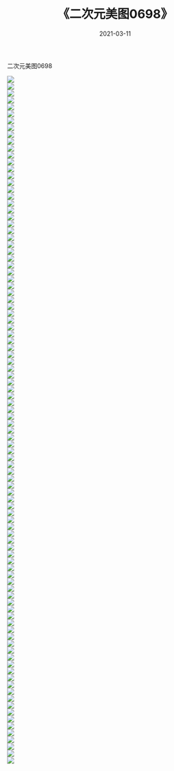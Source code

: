 ﻿---
layout: post
title:  《二次元美图0698》
date:   2021-03-11
img: http://imgx.orgx.ga/二次元/2021/二次元美图0698/000.jpg
categories: [美女, 清纯, 唯美]
---

二次元美图0698

 ![](http://imgx.orgx.ga/二次元/2021/二次元美图0698/001.png) <br>![](http://imgx.orgx.ga/二次元/2021/二次元美图0698/002.png) <br>![](http://imgx.orgx.ga/二次元/2021/二次元美图0698/003.png) <br>![](http://imgx.orgx.ga/二次元/2021/二次元美图0698/004.png) <br>![](http://imgx.orgx.ga/二次元/2021/二次元美图0698/005.png) <br>![](http://imgx.orgx.ga/二次元/2021/二次元美图0698/006.png) <br>![](http://imgx.orgx.ga/二次元/2021/二次元美图0698/007.png) <br>![](http://imgx.orgx.ga/二次元/2021/二次元美图0698/008.png) <br>![](http://imgx.orgx.ga/二次元/2021/二次元美图0698/009.png) <br>![](http://imgx.orgx.ga/二次元/2021/二次元美图0698/010.png) <br>![](http://imgx.orgx.ga/二次元/2021/二次元美图0698/011.png) <br>![](http://imgx.orgx.ga/二次元/2021/二次元美图0698/012.png) <br>![](http://imgx.orgx.ga/二次元/2021/二次元美图0698/013.png) <br>![](http://imgx.orgx.ga/二次元/2021/二次元美图0698/014.png) <br>![](http://imgx.orgx.ga/二次元/2021/二次元美图0698/015.png) <br>![](http://imgx.orgx.ga/二次元/2021/二次元美图0698/016.png) <br>![](http://imgx.orgx.ga/二次元/2021/二次元美图0698/017.png) <br>![](http://imgx.orgx.ga/二次元/2021/二次元美图0698/018.png) <br>![](http://imgx.orgx.ga/二次元/2021/二次元美图0698/019.png) <br>![](http://imgx.orgx.ga/二次元/2021/二次元美图0698/020.png) <br>![](http://imgx.orgx.ga/二次元/2021/二次元美图0698/021.png) <br>![](http://imgx.orgx.ga/二次元/2021/二次元美图0698/022.png) <br>![](http://imgx.orgx.ga/二次元/2021/二次元美图0698/023.png) <br>![](http://imgx.orgx.ga/二次元/2021/二次元美图0698/024.png) <br>![](http://imgx.orgx.ga/二次元/2021/二次元美图0698/025.png) <br>![](http://imgx.orgx.ga/二次元/2021/二次元美图0698/026.png) <br>![](http://imgx.orgx.ga/二次元/2021/二次元美图0698/027.png) <br>![](http://imgx.orgx.ga/二次元/2021/二次元美图0698/028.png) <br>![](http://imgx.orgx.ga/二次元/2021/二次元美图0698/029.png) <br>![](http://imgx.orgx.ga/二次元/2021/二次元美图0698/030.png) <br>![](http://imgx.orgx.ga/二次元/2021/二次元美图0698/031.png) <br>![](http://imgx.orgx.ga/二次元/2021/二次元美图0698/032.png) <br>![](http://imgx.orgx.ga/二次元/2021/二次元美图0698/033.png) <br>![](http://imgx.orgx.ga/二次元/2021/二次元美图0698/034.png) <br>![](http://imgx.orgx.ga/二次元/2021/二次元美图0698/035.png) <br>![](http://imgx.orgx.ga/二次元/2021/二次元美图0698/036.png) <br>![](http://imgx.orgx.ga/二次元/2021/二次元美图0698/037.png) <br>![](http://imgx.orgx.ga/二次元/2021/二次元美图0698/038.png) <br>![](http://imgx.orgx.ga/二次元/2021/二次元美图0698/039.png) <br>![](http://imgx.orgx.ga/二次元/2021/二次元美图0698/040.png) <br>![](http://imgx.orgx.ga/二次元/2021/二次元美图0698/041.png) <br>![](http://imgx.orgx.ga/二次元/2021/二次元美图0698/042.png) <br>![](http://imgx.orgx.ga/二次元/2021/二次元美图0698/043.png) <br>![](http://imgx.orgx.ga/二次元/2021/二次元美图0698/044.png) <br>![](http://imgx.orgx.ga/二次元/2021/二次元美图0698/045.png) <br>![](http://imgx.orgx.ga/二次元/2021/二次元美图0698/046.png) <br>![](http://imgx.orgx.ga/二次元/2021/二次元美图0698/047.png) <br>![](http://imgx.orgx.ga/二次元/2021/二次元美图0698/048.png) <br>![](http://imgx.orgx.ga/二次元/2021/二次元美图0698/049.png) <br>![](http://imgx.orgx.ga/二次元/2021/二次元美图0698/050.png) <br>![](http://imgx.orgx.ga/二次元/2021/二次元美图0698/051.png) <br>![](http://imgx.orgx.ga/二次元/2021/二次元美图0698/052.png) <br>![](http://imgx.orgx.ga/二次元/2021/二次元美图0698/053.png) <br>![](http://imgx.orgx.ga/二次元/2021/二次元美图0698/054.png) <br>![](http://imgx.orgx.ga/二次元/2021/二次元美图0698/055.png) <br>![](http://imgx.orgx.ga/二次元/2021/二次元美图0698/056.png) <br>![](http://imgx.orgx.ga/二次元/2021/二次元美图0698/057.png) <br>![](http://imgx.orgx.ga/二次元/2021/二次元美图0698/058.png) <br>![](http://imgx.orgx.ga/二次元/2021/二次元美图0698/059.png) <br>![](http://imgx.orgx.ga/二次元/2021/二次元美图0698/060.png) <br>![](http://imgx.orgx.ga/二次元/2021/二次元美图0698/061.png) <br>![](http://imgx.orgx.ga/二次元/2021/二次元美图0698/062.png) <br>![](http://imgx.orgx.ga/二次元/2021/二次元美图0698/063.png) <br>![](http://imgx.orgx.ga/二次元/2021/二次元美图0698/064.png) <br>![](http://imgx.orgx.ga/二次元/2021/二次元美图0698/065.png) <br>![](http://imgx.orgx.ga/二次元/2021/二次元美图0698/066.png) <br>![](http://imgx.orgx.ga/二次元/2021/二次元美图0698/067.png) <br>![](http://imgx.orgx.ga/二次元/2021/二次元美图0698/068.png) <br>![](http://imgx.orgx.ga/二次元/2021/二次元美图0698/069.png) <br>![](http://imgx.orgx.ga/二次元/2021/二次元美图0698/070.png) <br>![](http://imgx.orgx.ga/二次元/2021/二次元美图0698/071.png) <br>![](http://imgx.orgx.ga/二次元/2021/二次元美图0698/072.png) <br>![](http://imgx.orgx.ga/二次元/2021/二次元美图0698/073.png) <br>![](http://imgx.orgx.ga/二次元/2021/二次元美图0698/074.png) <br>![](http://imgx.orgx.ga/二次元/2021/二次元美图0698/075.png) <br>![](http://imgx.orgx.ga/二次元/2021/二次元美图0698/076.png) <br>![](http://imgx.orgx.ga/二次元/2021/二次元美图0698/077.png) <br>![](http://imgx.orgx.ga/二次元/2021/二次元美图0698/078.png) <br>![](http://imgx.orgx.ga/二次元/2021/二次元美图0698/079.png) <br>![](http://imgx.orgx.ga/二次元/2021/二次元美图0698/080.png) <br>![](http://imgx.orgx.ga/二次元/2021/二次元美图0698/081.png) <br>![](http://imgx.orgx.ga/二次元/2021/二次元美图0698/082.png) <br>![](http://imgx.orgx.ga/二次元/2021/二次元美图0698/083.png) <br>![](http://imgx.orgx.ga/二次元/2021/二次元美图0698/084.png) <br>![](http://imgx.orgx.ga/二次元/2021/二次元美图0698/085.png) <br>![](http://imgx.orgx.ga/二次元/2021/二次元美图0698/086.png) <br>![](http://imgx.orgx.ga/二次元/2021/二次元美图0698/087.png) <br>![](http://imgx.orgx.ga/二次元/2021/二次元美图0698/088.png) <br>![](http://imgx.orgx.ga/二次元/2021/二次元美图0698/089.png) <br>![](http://imgx.orgx.ga/二次元/2021/二次元美图0698/090.png) <br>![](http://imgx.orgx.ga/二次元/2021/二次元美图0698/091.png) <br>![](http://imgx.orgx.ga/二次元/2021/二次元美图0698/092.png) <br>![](http://imgx.orgx.ga/二次元/2021/二次元美图0698/093.png) <br>![](http://imgx.orgx.ga/二次元/2021/二次元美图0698/094.png) <br>![](http://imgx.orgx.ga/二次元/2021/二次元美图0698/095.png) <br>![](http://imgx.orgx.ga/二次元/2021/二次元美图0698/096.png) <br>![](http://imgx.orgx.ga/二次元/2021/二次元美图0698/097.png) <br>![](http://imgx.orgx.ga/二次元/2021/二次元美图0698/098.png) <br>![](http://imgx.orgx.ga/二次元/2021/二次元美图0698/099.png) <br>![](http://imgx.orgx.ga/二次元/2021/二次元美图0698/100.png) <br>